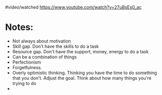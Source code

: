 #video/watched 
https://www.youtube.com/watch?v=27uBsEs0_ac
# Notes: 
-  Not always about motivation
- Skill gap. Don't have the skills to do a task
- Resource gap. Don't have the support, money, energy to do a task
- Can be a combination of things 
- Perfectionism
- Forgetfulness. 
- Overly optimistic thinking. Thinking you have the time to do something that you don't. Adjust the goal. Think about how many things you're trying to do
- 